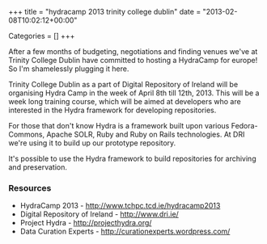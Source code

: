 +++
title = "hydracamp 2013 trinity college  dublin"
date = "2013-02-08T10:02:12+00:00"


Categories = []
+++

After a few months of budgeting, negotiations and finding venues we've
at Trinity College Dublin have committed to hosting a HydraCamp for
europe! So I'm shamelessly plugging it here.

Trinity College Dublin as a part of Digital Repository of Ireland will
be organising Hydra Camp in the week of April 8th till 12th, 2013. This
will be a week long training course, which will be aimed at developers
who are interested in the Hydra framework for developing repositories.

For those that don't know Hydra is a framework built upon various
Fedora-Commons, Apache SOLR, Ruby and Ruby on Rails technologies. At
DRI we're using it to build up our prototype repository.

It's possible to use the Hydra framework to build repositories for
archiving and preservation.

### Resources

* HydraCamp 2013 - http://www.tchpc.tcd.ie/hydracamp2013
* Digital Repository of Ireland - http://www.dri.ie/
* Project Hydra - http://projecthydra.org/
* Data Curation Experts - http://curationexperts.wordpress.com/
